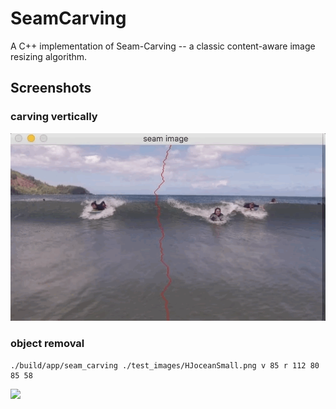 # SeamCarving

A C++ implementation of Seam-Carving -- a classic content-aware image resizing algorithm.

## Screenshots

### carving vertically

![](https://github.com/insaneyilin/SeamCarving/blob/master/screenshots/seam_carving_screenshots.gif)

### object removal

```
./build/app/seam_carving ./test_images/HJoceanSmall.png v 85 r 112 80 85 58
```

![](https://github.com/insaneyilin/SeamCarving/blob/master/screenshots/seam_carving_object_removal.gif)

